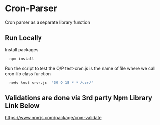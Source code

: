 # Cron-Parser
Cron parser as a separate library function

## Run Locally

Install packages

```bash
  npm install
```
Run the script to test the O/P
test-cron.js is the name of file where we call cron-lib class function

```bash
  node test-cron.js  "30 9 15 * * /usr/"
```

## Validations are done via 3rd party Npm Library Link Below

https://www.npmjs.com/package/cron-validate